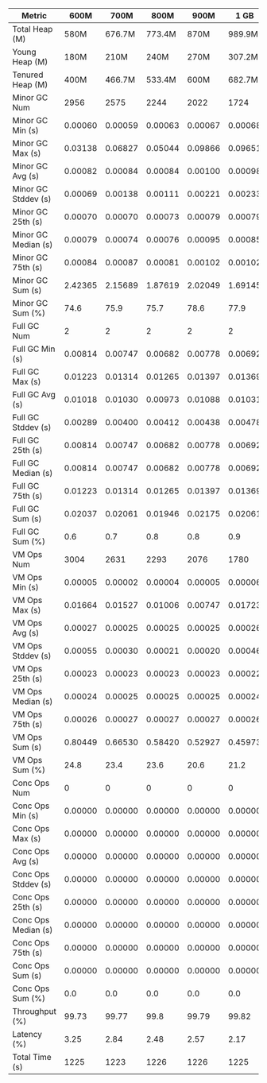 | Metric | 600M | 700M | 800M | 900M | 1 GB | 2 GB | 4 GB | 8 GB |
|------|----|----|----|----|----|----|----|----|
| Total Heap (M) | 580M | 676.7M | 773.4M | 870M | 989.9M | 1998.1M | 4046.1M | 8142.1M |
| Young Heap (M) | 180M | 210M | 240M | 270M | 307.2M | 449.3M | 449.3M | 449.3M |
| Tenured Heap (M) | 400M | 466.7M | 533.4M | 600M | 682.7M | 1548.8M | 3596.8M | 7692.8M |
| Minor GC Num | 2956 | 2575 | 2244 | 2022 | 1724 | 1201 | 1170 | 1127 |
| Minor GC Min (s) | 0.00060 | 0.00059 | 0.00063 | 0.00067 | 0.00068 | 0.00104 | 0.00190 | 0.00436 |
| Minor GC Max (s) | 0.03138 | 0.06827 | 0.05044 | 0.09866 | 0.09651 | 0.04832 | 0.10148 | 0.04398 |
| Minor GC Avg (s) | 0.00082 | 0.00084 | 0.00084 | 0.00100 | 0.00098 | 0.00142 | 0.00374 | 0.00770 |
| Minor GC Stddev (s) | 0.00069 | 0.00138 | 0.00111 | 0.00221 | 0.00233 | 0.00147 | 0.00316 | 0.00440 |
| Minor GC 25th (s) | 0.00070 | 0.00070 | 0.00073 | 0.00079 | 0.00079 | 0.00122 | 0.00236 | 0.00510 |
| Minor GC Median (s) | 0.00079 | 0.00074 | 0.00076 | 0.00095 | 0.00085 | 0.00128 | 0.00360 | 0.00546 |
| Minor GC 75th (s) | 0.00084 | 0.00087 | 0.00081 | 0.00102 | 0.00102 | 0.00139 | 0.00464 | 0.00766 |
| Minor GC Sum (s) | 2.42365 | 2.15689 | 1.87619 | 2.02049 | 1.69145 | 1.70334 | 4.37229 | 8.68249 |
| Minor GC Sum (%) | 74.6 | 75.9 | 75.7 | 78.6 | 77.9 | 83.1 | 92.7 | 96.0 |
| Full GC Num | 2 | 2 | 2 | 2 | 2 | 2 | 2 | 2 |
| Full GC Min (s) | 0.00814 | 0.00747 | 0.00682 | 0.00778 | 0.00692 | 0.00794 | 0.01053 | 0.01333 |
| Full GC Max (s) | 0.01223 | 0.01314 | 0.01265 | 0.01397 | 0.01369 | 0.01798 | 0.02562 | 0.04092 |
| Full GC Avg (s) | 0.01018 | 0.01030 | 0.00973 | 0.01088 | 0.01031 | 0.01296 | 0.01807 | 0.02713 |
| Full GC Stddev (s) | 0.00289 | 0.00400 | 0.00412 | 0.00438 | 0.00478 | 0.00710 | 0.01067 | 0.01951 |
| Full GC 25th (s) | 0.00814 | 0.00747 | 0.00682 | 0.00778 | 0.00692 | 0.00794 | 0.01053 | 0.01333 |
| Full GC Median (s) | 0.00814 | 0.00747 | 0.00682 | 0.00778 | 0.00692 | 0.00794 | 0.01053 | 0.01333 |
| Full GC 75th (s) | 0.01223 | 0.01314 | 0.01265 | 0.01397 | 0.01369 | 0.01798 | 0.02562 | 0.04092 |
| Full GC Sum (s) | 0.02037 | 0.02061 | 0.01946 | 0.02175 | 0.02061 | 0.02592 | 0.03615 | 0.05425 |
| Full GC Sum (%) | 0.6 | 0.7 | 0.8 | 0.8 | 0.9 | 1.3 | 0.8 | 0.6 |
| VM Ops Num | 3004 | 2631 | 2293 | 2076 | 1780 | 1274 | 1228 | 1194 |
| VM Ops Min (s) | 0.00005 | 0.00002 | 0.00004 | 0.00005 | 0.00006 | 0.00004 | 0.00005 | 0.00005 |
| VM Ops Max (s) | 0.01664 | 0.01527 | 0.01006 | 0.00747 | 0.01723 | 0.00052 | 0.00056 | 0.00439 |
| VM Ops Avg (s) | 0.00027 | 0.00025 | 0.00025 | 0.00025 | 0.00026 | 0.00025 | 0.00025 | 0.00026 |
| VM Ops Stddev (s) | 0.00055 | 0.00030 | 0.00021 | 0.00020 | 0.00046 | 0.00004 | 0.00004 | 0.00013 |
| VM Ops 25th (s) | 0.00023 | 0.00023 | 0.00023 | 0.00023 | 0.00022 | 0.00023 | 0.00023 | 0.00023 |
| VM Ops Median (s) | 0.00024 | 0.00025 | 0.00025 | 0.00025 | 0.00024 | 0.00025 | 0.00025 | 0.00025 |
| VM Ops 75th (s) | 0.00026 | 0.00027 | 0.00027 | 0.00027 | 0.00026 | 0.00028 | 0.00027 | 0.00028 |
| VM Ops Sum (s) | 0.80449 | 0.66530 | 0.58420 | 0.52927 | 0.45973 | 0.32103 | 0.30881 | 0.30765 |
| VM Ops Sum (%) | 24.8 | 23.4 | 23.6 | 20.6 | 21.2 | 15.7 | 6.5 | 3.4 |
| Conc Ops Num | 0 | 0 | 0 | 0 | 0 | 0 | 0 | 0 |
| Conc Ops Min (s) | 0.00000 | 0.00000 | 0.00000 | 0.00000 | 0.00000 | 0.00000 | 0.00000 | 0.00000 |
| Conc Ops Max (s) | 0.00000 | 0.00000 | 0.00000 | 0.00000 | 0.00000 | 0.00000 | 0.00000 | 0.00000 |
| Conc Ops Avg (s) | 0.00000 | 0.00000 | 0.00000 | 0.00000 | 0.00000 | 0.00000 | 0.00000 | 0.00000 |
| Conc Ops Stddev (s) | 0.00000 | 0.00000 | 0.00000 | 0.00000 | 0.00000 | 0.00000 | 0.00000 | 0.00000 |
| Conc Ops 25th (s) | 0.00000 | 0.00000 | 0.00000 | 0.00000 | 0.00000 | 0.00000 | 0.00000 | 0.00000 |
| Conc Ops Median (s) | 0.00000 | 0.00000 | 0.00000 | 0.00000 | 0.00000 | 0.00000 | 0.00000 | 0.00000 |
| Conc Ops 75th (s) | 0.00000 | 0.00000 | 0.00000 | 0.00000 | 0.00000 | 0.00000 | 0.00000 | 0.00000 |
| Conc Ops Sum (s) | 0.00000 | 0.00000 | 0.00000 | 0.00000 | 0.00000 | 0.00000 | 0.00000 | 0.00000 |
| Conc Ops Sum (%) | 0.0 | 0.0 | 0.0 | 0.0 | 0.0 | 0.0 | 0.0 | 0.0 |
| Throughput (%) | 99.73 | 99.77 | 99.8 | 99.79 | 99.82 | 99.83 | 99.62 | 99.26 |
| Latency (%) | 3.25 | 2.84 | 2.48 | 2.57 | 2.17 | 2.05 | 4.72 | 9.04 |
| Total Time (s) | 1225 | 1223 | 1226 | 1226 | 1225 | 1226 | 1226 | 1225 |

